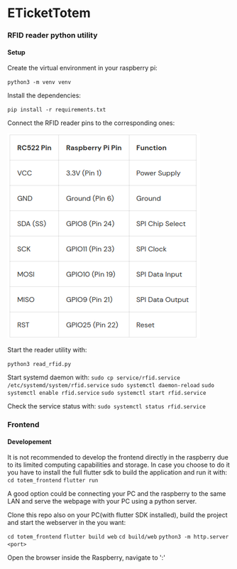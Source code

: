 # ETicketTotem

### RFID reader python utility

#### Setup

Create the virtual environment in your raspberry pi:

`python3 -m venv venv`


Install the dependencies:

`pip install -r requirements.txt`


Connect the RFID reader pins to the corresponding ones:

![image info](img/pin_table.png)


Start the reader utility with:

`python3 read_rfid.py`

Start systemd daemon with:
`sudo cp service/rfid.service /etc/systemd/system/rfid.service`
`sudo systemctl daemon-reload`
`sudo systemctl enable rfid.service`
`sudo systemctl start rfid.service`


Check the service status with:
`sudo systemctl status rfid.service`

### Frontend

#### Developement

It is not recommended to develop the frontend directly in the raspberry due to its limited computing capabilities and storage. In case you choose to do it you have to install the full flutter sdk to build the application and run it with:
`cd totem_frontend`
`flutter run`

A good option could be connecting your PC and the raspberry to the same LAN and serve the webpage with your PC using a python server.

Clone this repo also on your PC(with flutter SDK installed), build the project and start the webserver in the <port> you want:

`cd totem_frontend`
`flutter build web`
`cd build/web`
`python3 -m http.server <port>`

Open the browser inside the Raspberry, navigate to '<PC ip address>:<port>'